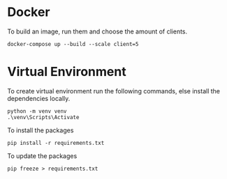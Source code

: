 # Docker 

To build an image,  run them and choose the amount of clients.
```
docker-compose up --build --scale client=5
```

# Virtual Environment 

To create virtual environment run the following commands, else install the dependencies locally.
```
python -m venv venv
.\venv\Scripts\Activate
```

To install the packages
```
pip install -r requirements.txt
```

To update the packages
```
pip freeze > requirements.txt
```
